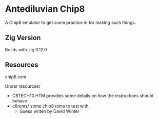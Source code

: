 # Antediluvian Chip8

A Chip8 emulator to get some practice in for making such things.

## Zig Version
Builds with zig 0.12.0

## Resources
chip8.com

Under resources/
* C8TECH10.HTM provdies some details on how the instructions should behave
* c8roms/ some chip8 roms to test with.
    * Guess writen by David Winter


